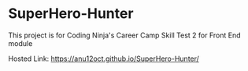 # SuperHero-Hunter
This project is for Coding Ninja's Career Camp Skill Test 2 for Front End module

Hosted Link: 
https://anu12oct.github.io/SuperHero-Hunter/
